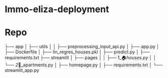 # Immo-eliza-deployment

# Repo 

├── app
│   ├── utils
│   │   ├── preprocessing_input_api.py
│   ├── app.py
│   ├── Dockerfile
│   ├── lin_regres_houses.pkl
│   ├── predict.py
│   ├── requirements.txt
├── streamlit
│   ├── pages
│   │   ├── 1_🏠_houses.py
│   │   └── 2_🏢_apartments.py
│   ├── homepage.py
│   ├── requirements.txt
│   └── streamlit_app.py